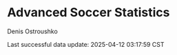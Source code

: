 # Advanced Soccer Statistics
Denis Ostroushko

<!-- gfm -->

Last successful data update: 2025-04-12 03:17:59 CST
